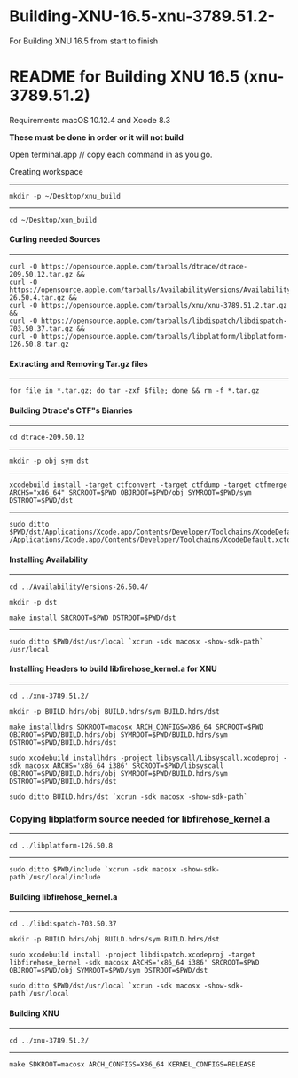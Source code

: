 # Building-XNU-16.5-xnu-3789.51.2-
For Building XNU 16.5 from start to finish


# **README for Building XNU 16.5 (xnu-3789.51.2)**

Requirements macOS 10.12.4 and Xcode 8.3

**These must be done in order or it will not build**

Open terminal.app // copy each command in as you go.   

Creating workspace
*************************************
> 
```
mkdir -p ~/Desktop/xnu_build
```
************************************
>
```
cd ~/Desktop/xun_build
```

#### Curling needed Sources
************************************
>
```
curl -O https://opensource.apple.com/tarballs/dtrace/dtrace-209.50.12.tar.gz && 
curl -O https://opensource.apple.com/tarballs/AvailabilityVersions/AvailabilityVersions-26.50.4.tar.gz && 
curl -O https://opensource.apple.com/tarballs/xnu/xnu-3789.51.2.tar.gz && 
curl -O https://opensource.apple.com/tarballs/libdispatch/libdispatch-703.50.37.tar.gz && 
curl -O https://opensource.apple.com/tarballs/libplatform/libplatform-126.50.8.tar.gz
```

#### Extracting and Removing Tar.gz files
************************************
>
```
for file in *.tar.gz; do tar -zxf $file; done && rm -f *.tar.gz
```

#### Building Dtrace's CTF"s Bianries
************************************
>
```
cd dtrace-209.50.12
```

************************************
>
```
mkdir -p obj sym dst
```

************************************
>
```
xcodebuild install -target ctfconvert -target ctfdump -target ctfmerge ARCHS="x86_64" SRCROOT=$PWD OBJROOT=$PWD/obj SYMROOT=$PWD/sym DSTROOT=$PWD/dst
```

************************************
>
```
sudo ditto $PWD/dst/Applications/Xcode.app/Contents/Developer/Toolchains/XcodeDefault.xctoolchain /Applications/Xcode.app/Contents/Developer/Toolchains/XcodeDefault.xctoolchain   
```

#### Installing Availability
************************************
>
```
cd ../AvailabilityVersions-26.50.4/ 
```

>
```
mkdir -p dst   
```
>
```
make install SRCROOT=$PWD DSTROOT=$PWD/dst
```

************************************
>
```
sudo ditto $PWD/dst/usr/local `xcrun -sdk macosx -show-sdk-path` /usr/local
```
#### Installing Headers to build libfirehose_kernel.a for XNU
************************************
>
```
cd ../xnu-3789.51.2/
```

>
```
mkdir -p BUILD.hdrs/obj BUILD.hdrs/sym BUILD.hdrs/dst
```

>
```
make installhdrs SDKROOT=macosx ARCH_CONFIGS=X86_64 SRCROOT=$PWD OBJROOT=$PWD/BUILD.hdrs/obj SYMROOT=$PWD/BUILD.hdrs/sym DSTROOT=$PWD/BUILD.hdrs/dst
```

>
```
sudo xcodebuild installhdrs -project libsyscall/Libsyscall.xcodeproj -sdk macosx ARCHS='x86_64 i386' SRCROOT=$PWD/libsyscall OBJROOT=$PWD/BUILD.hdrs/obj SYMROOT=$PWD/BUILD.hdrs/sym DSTROOT=$PWD/BUILD.hdrs/dst   
```
>
```
sudo ditto BUILD.hdrs/dst `xcrun -sdk macosx -show-sdk-path`  
```

### Copying libplatform source needed for libfirehose_kernel.a
************************************
> 
```
cd ../libplatform-126.50.8
```
************************************
> 
```
sudo ditto $PWD/include `xcrun -sdk macosx -show-sdk-path`/usr/local/include   
```

#### Building libfirehose_kernel.a
************************************
> 
```
cd ../libdispatch-703.50.37
```

> 
```
mkdir -p BUILD.hdrs/obj BUILD.hdrs/sym BUILD.hdrs/dst
```
> 
```
sudo xcodebuild install -project libdispatch.xcodeproj -target libfirehose_kernel -sdk macosx ARCHS='x86_64 i386' SRCROOT=$PWD OBJROOT=$PWD/obj SYMROOT=$PWD/sym DSTROOT=$PWD/dst
```
>
```
sudo ditto $PWD/dst/usr/local `xcrun -sdk macosx -show-sdk-path`/usr/local
```
#### Building XNU
************************************
> 
```
cd ../xnu-3789.51.2/
```
************************************
> 
```
make SDKROOT=macosx ARCH_CONFIGS=X86_64 KERNEL_CONFIGS=RELEASE
```
